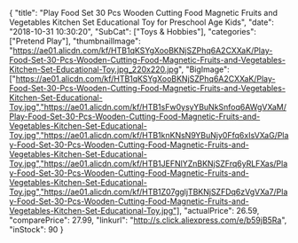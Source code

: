 {
	"title": "Play Food Set 30 Pcs Wooden Cutting Food Magnetic Fruits and Vegetables Kitchen Set Educational Toy for Preschool Age Kids",
	"date": "2018-10-31 10:30:20",
	"SubCat": ["Toys & Hobbies"],
	"categories": ["Pretend Play"],
	"thumbnailImage": "https://ae01.alicdn.com/kf/HTB1qKSYgXooBKNjSZPhq6A2CXXaK/Play-Food-Set-30-Pcs-Wooden-Cutting-Food-Magnetic-Fruits-and-Vegetables-Kitchen-Set-Educational-Toy.jpg_220x220.jpg",
	"BigImage": ["https://ae01.alicdn.com/kf/HTB1qKSYgXooBKNjSZPhq6A2CXXaK/Play-Food-Set-30-Pcs-Wooden-Cutting-Food-Magnetic-Fruits-and-Vegetables-Kitchen-Set-Educational-Toy.jpg","https://ae01.alicdn.com/kf/HTB1sFw0ysyYBuNkSnfoq6AWgVXaM/Play-Food-Set-30-Pcs-Wooden-Cutting-Food-Magnetic-Fruits-and-Vegetables-Kitchen-Set-Educational-Toy.jpg","https://ae01.alicdn.com/kf/HTB1knKNsN9YBuNjy0Ffq6xIsVXaG/Play-Food-Set-30-Pcs-Wooden-Cutting-Food-Magnetic-Fruits-and-Vegetables-Kitchen-Set-Educational-Toy.jpg","https://ae01.alicdn.com/kf/HTB1JEFNlYZnBKNjSZFrq6yRLFXas/Play-Food-Set-30-Pcs-Wooden-Cutting-Food-Magnetic-Fruits-and-Vegetables-Kitchen-Set-Educational-Toy.jpg","https://ae01.alicdn.com/kf/HTB1Z07ggljTBKNjSZFDq6zVgVXa7/Play-Food-Set-30-Pcs-Wooden-Cutting-Food-Magnetic-Fruits-and-Vegetables-Kitchen-Set-Educational-Toy.jpg"],
	"actualPrice": 26.59,
	"comparePrice": 27.99,
	"linkurl": "http://s.click.aliexpress.com/e/b59jB5Ra",
	"inStock": 90
}
